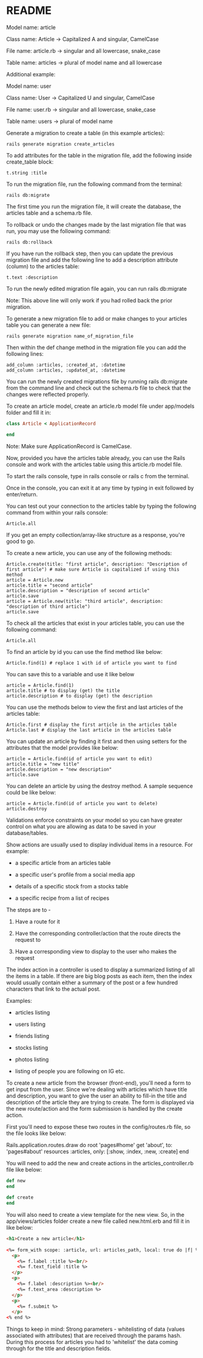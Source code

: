 # README

Model name: article

Class name: Article -> Capitalized A and singular, CamelCase

File name: article.rb -> singular and all lowercase, snake_case

Table name: articles -> plural of model name and all lowercase

Additional example:

Model name: user

Class name: User -> Capitalized U and singular, CamelCase

File name: user.rb -> singular and all lowercase, snake_case

Table name: users -> plural of model name

Generate a migration to create a table (in this example articles):

```
rails generate migration create_articles
```

To add attributes for the table in the migration file, add the following inside create_table block:

```
t.string :title
```

To run the migration file, run the following command from the terminal:

```
rails db:migrate
```

The first time you run the migration file, it will create the database, the articles table and a schema.rb file.

To rollback or undo the changes made by the last migration file that was run, you may use the following command:

```
rails db:rollback
```
If you have run the rollback step, then you can update the previous migration file and add the following line to add a description attribute (column) to the articles table:
```
t.text :description
```
To run the newly edited migration file again, you can run rails db:migrate

Note: This above line will only work if you had rolled back the prior migration.

To generate a new migration file to add or make changes to your articles table you can generate a new file:

```
rails generate migration name_of_migration_file
```

Then within the def change method in the migration file you can add the following lines:

```
add_column :articles, :created_at, :datetime
add_column :articles, :updated_at, :datetime
```

You can run the newly created migrations file by running rails db:migrate from the command line and check out the schema.rb file to check that the changes were reflected properly.

To create an article model, create an article.rb model file under app/models folder and fill it in:
```ruby
class Article < ApplicationRecord

end
```

Note: Make sure ApplicationRecord is CamelCase.

Now, provided you have the articles table already, you can use the Rails console and work with the articles table using this article.rb model file.

To start the rails console, type in rails console  or rails c from the terminal.

Once in the console, you can exit it at any time by typing in exit followed by enter/return.

You can test out your connection to the articles table by typing the following command from within your rails console:
```
Article.all
```
If you get an empty collection/array-like structure as a response, you're good to go.

To create a new article, you can use any of the following methods:
```
Article.create(title: "first article", description: "Description of first article") # make sure Article is capitalized if using this method
article = Article.new
article.title = "second article"
article.description = "description of second article"
article.save
article = Article.new(title: "third article", description: "description of third article")
article.save
```
To check all the articles that exist in your articles table, you can use the following command:
```
Article.all
```
To find an article by id you can use the find method like below:
```
Article.find(1) # replace 1 with id of article you want to find
```
You can save this to a variable and use it like below
```
article = Article.find(1)
article.title # to display (get) the title
article.description # to display (get) the description
```
You can use the methods below to view the first and last articles of the articles table:
```
Article.first # display the first article in the articles table
Article.last # display the last article in the articles table
```
You can update an article by finding it first and then using setters for the attributes that the model provides like below:
```
article = Article.find(id of article you want to edit)
article.title = "new title"
article.description = "new description"
article.save
```
You can delete an article by using the destroy method. A sample sequence could be like below:
```
article = Article.find(id of article you want to delete)
article.destroy
```

Validations enforce constraints on your model so you can have greater control on what you are allowing as data to be saved in your database/tables.

Show actions are usually used to display individual items in a resource. For example:

- a specific article from an articles table

- a specific user's profile from a social media app

- details of a specific stock from a stocks table

- a specific recipe from a list of recipes

The steps are to -

1) Have a route for it

2) Have the corresponding controller/action that the route directs the request to

3) Have a corresponding view to display to the user who makes the request

The index action in a controller is used to display a summarized listing of all the items in a table. If there are big blog posts as each item, then the index would usually contain either a summary of the post or a few hundred characters that link to the actual post.

Examples:

- articles listing

- users listing

- friends listing

- stocks listing

- photos listing

- listing of people you are following on IG etc.

To create a new article from the browser (front-end), you'll need a form to get input from the user. Since we're dealing with articles which have title and description, you want to give the user an ability to fill-in the title and description of the article they are trying to create. The form is displayed via the new route/action and the form submission is handled by the create action.

First you'll need to expose these two routes in the config/routes.rb file, so the file looks like below:

Rails.application.routes.draw do   root 'pages#home'   get 'about', to: 'pages#about'   resources :articles, only: [:show, :index, :new, :create] end

You will need to add the new and create actions in the articles_controller.rb file like below:
```ruby
def new
end
 
def create 
end
```  
You will also need to create a view template for the new view. So, in the app/views/articles folder create a new file called new.html.erb and fill it in like below:
```html
<h1>Create a new article</h1>
 
<%= form_with scope: :article, url: articles_path, local: true do |f| %>
  <p> 
    <%= f.label :title %><br/> 
    <%= f.text_field :title %>
  </p>
  <p>
    <%= f.label :description %><br/> 
    <%= f.text_area :description %> 
  </p>
  <p>
    <%= f.submit %> 
  </p>
<% end %>
```

Things to keep in mind: Strong parameters - whitelisting of data (values associated with attributes) that are received through the params hash. During this process for articles you had to 'whitelist' the data coming through for the title and description fields.